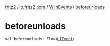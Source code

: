 [fritz2](../../index.md) / [io.fritz2.dom](../index.md) / [WithEvents](index.md) / [beforeunloads](./beforeunloads.md)

# beforeunloads

`val beforeunloads: Flow<`[`UIEvent`](https://kotlinlang.org/api/latest/jvm/stdlib/org.w3c.dom.events/-u-i-event/index.html)`>`